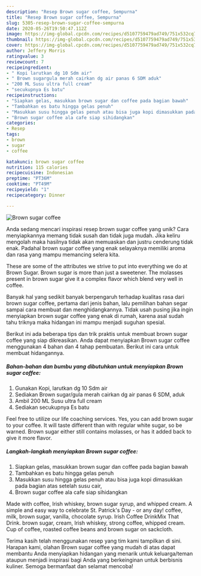 ```yaml
---
description: "Resep Brown sugar coffee, Sempurna"
title: "Resep Brown sugar coffee, Sempurna"
slug: 5305-resep-brown-sugar-coffee-sempurna
date: 2020-05-26T19:50:47.112Z
image: https://img-global.cpcdn.com/recipes/d5107759479ad749/751x532cq70/brown-sugar-coffee-foto-resep-utama.jpg
thumbnail: https://img-global.cpcdn.com/recipes/d5107759479ad749/751x532cq70/brown-sugar-coffee-foto-resep-utama.jpg
cover: https://img-global.cpcdn.com/recipes/d5107759479ad749/751x532cq70/brown-sugar-coffee-foto-resep-utama.jpg
author: Jeffery Morris
ratingvalue: 3
reviewcount: 7
recipeingredient:
- " Kopi larutkan dg 10 Sdm air"
- " Brown sugargula merah cairkan dg air panas 6 SDM aduk"
- "200 ML Susu ultra full cream"
- "secukupnya Es batu"
recipeinstructions:
- "Siapkan gelas, masukkan brown sugar dan coffee pada bagian bawah"
- "Tambahkan es batu hingga gelas penuh"
- "Masukkan susu hingga gelas penuh atau bisa juga kopi dimasukkan pada bagian atas setelah susu cair,"
- "Brown sugar coffee ala cafe siap sihidangkan"
categories:
- Resep
tags:
- brown
- sugar
- coffee

katakunci: brown sugar coffee 
nutrition: 115 calories
recipecuisine: Indonesian
preptime: "PT36M"
cooktime: "PT49M"
recipeyield: "1"
recipecategory: Dinner

---
```



![Brown sugar coffee](https://img-global.cpcdn.com/recipes/d5107759479ad749/751x532cq70/brown-sugar-coffee-foto-resep-utama.jpg)

Anda sedang mencari inspirasi resep brown sugar coffee yang unik? Cara menyiapkannya memang tidak susah dan tidak juga mudah. Jika keliru mengolah maka hasilnya tidak akan memuaskan dan justru cenderung tidak enak. Padahal brown sugar coffee yang enak selayaknya memiliki aroma dan rasa yang mampu memancing selera kita.

These are some of the attributes we strive to put into everything we do at Brown Sugar. Brown sugar is more than just a sweetener. The molasses present in brown sugar give it a complex flavor which blend very well in coffee.

Banyak hal yang sedikit banyak berpengaruh terhadap kualitas rasa dari brown sugar coffee, pertama dari jenis bahan, lalu pemilihan bahan segar sampai cara membuat dan menghidangkannya. Tidak usah pusing jika ingin menyiapkan brown sugar coffee yang enak di rumah, karena asal sudah tahu triknya maka hidangan ini mampu menjadi suguhan spesial.


Berikut ini ada beberapa tips dan trik praktis untuk membuat brown sugar coffee yang siap dikreasikan. Anda dapat menyiapkan Brown sugar coffee menggunakan 4 bahan dan 4 tahap pembuatan. Berikut ini cara untuk membuat hidangannya.

<!--inarticleads1-->

##### Bahan-bahan dan bumbu yang dibutuhkan untuk menyiapkan Brown sugar coffee:

1. Gunakan  Kopi, larutkan dg 10 Sdm air
1. Sediakan  Brown sugar/gula merah cairkan dg air panas 6 SDM, aduk
1. Ambil 200 ML Susu ultra full cream
1. Sediakan secukupnya Es batu


Feel free to utilize our life coaching services. Yes, you can add brown sugar to your coffee. It will taste different than with regular white sugar, so be warned. Brown sugar either still contains molasses, or has it added back to give it more flavor. 

<!--inarticleads2-->

##### Langkah-langkah menyiapkan Brown sugar coffee:

1. Siapkan gelas, masukkan brown sugar dan coffee pada bagian bawah
1. Tambahkan es batu hingga gelas penuh
1. Masukkan susu hingga gelas penuh atau bisa juga kopi dimasukkan pada bagian atas setelah susu cair,
1. Brown sugar coffee ala cafe siap sihidangkan


Made with coffee, Irish whiskey, brown sugar syrup, and whipped cream. A simple and easy way to celebrate St. Patrick&#39;s Day - or any day! coffee, milk, brown sugar, vanilla, chocolate syrup. Irish Coffee DrinkMix That Drink. brown sugar, cream, Irish whiskey, strong coffee, whipped cream. Cup of coffee, roasted coffee beans and brown sugar on sackcloth. 

Terima kasih telah menggunakan resep yang tim kami tampilkan di sini. Harapan kami, olahan Brown sugar coffee yang mudah di atas dapat membantu Anda menyiapkan hidangan yang menarik untuk keluarga/teman ataupun menjadi inspirasi bagi Anda yang berkeinginan untuk berbisnis kuliner. Semoga bermanfaat dan selamat mencoba!
